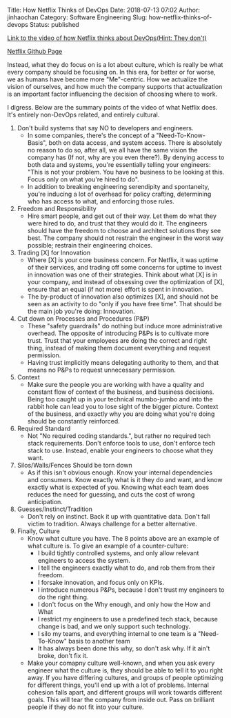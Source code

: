 Title: How Netflix Thinks of DevOps
Date: 2018-07-13 07:02
Author: jinhaochan
Category: Software Engineering
Slug: how-netflix-thinks-of-devops
Status: published

[Link to the video of how Netflix thinks about DevOps(Hint: They don't)](https://www.youtube.com/watch?v=UTKIT6STSVM)

[Netflix Github Page](https://netflix.github.io/)

Instead, what they do focus on is a lot about culture, which is really be what every company should be focusing on. In this era, for better or for worse, we as humans have become more "Me"-centric. How we actualize the vision of ourselves, and how much the company supports that actualization is an important factor influencing the decision of choosing where to work.

I digress. Below are the summary points of the video of what Netflix does. It's entirely non-DevOps related, and entirely cultural.

1.  Don't build systems that say NO to developers and engineers.
    -   In some companies, there's the concept of a "Need-To-Know-Basis", both on data access, and system access. There is absolutely no reason to do so, after all, we all have the same vision the company has (If not, why are you even there?). By denying access to both data and systems, you're essentially telling your engineers: "This is not your problem. You have no business to be looking at this. Focus only on what you're hired to do".
    -   In addition to breaking engineering serendipity and spontaneity, you're inducing a lot of overhead for policy crafting, determining who has access to what, and enforcing those rules.
2.  Freedom and Responsibility
    -   Hire smart people, and get out of their way. Let them do what they were hired to do, and trust that they would do it. The engineers should have the freedom to choose and architect solutions they see best. The company should not restrain the engineer in the worst way possible; restrain their engineering choices.
3.  Trading \[X\] for Innovation
    -   Where \[X\] is your core business concern. For Netflix, it was uptime of their services, and trading off some concerns for uptime to invest in innovation was one of their strategies. Think about what \[X\] is in your company, and instead of obsessing over the optimization of \[X\], ensure that an equal (if not more) effort is spent in innovation.
    -   The by-product of innovation also optimizes \[X\], and should not be seen as an activity to do "only if you have free time". That should be the main job you're doing: Innovation.
4.  Cut down on Processes and Procedures (P&P)
    -   These "safety guardrails" do nothing but induce more administrative overhead. The opposite of introducing P&Ps is to cultivate more trust. Trust that your employees are doing the correct and right thing, instead of making them document everything and request permission.
    -   Having trust implicitly means delegating authority to them, and that means no P&Ps to request unnecessary permission.
5.  Context
    -   Make sure the people you are working with have a quality and constant flow of context of the business, and business decisions. Being too caught up in your technical mumbo-jumbo and into the rabbit hole can lead you to lose sight of the bigger picture. Context of the business, and exactly why you are doing what you're doing should be constantly reinforced.
6.  Required Standard
    -   Not "No required coding standards.", but rather no required tech stack requirements. Don't enforce tools to use, don't enforce tech stack to use. Instead, enable your engineers to choose what they want.
7.  Silos/Walls/Fences Should be torn down
    -   As if this isn't obvious enough. Know your internal dependencies and consumers. Know exactly what is it they do and want, and know exactly what is expected of you. Knowing what each team does reduces the need for guessing, and cuts the cost of wrong anticipation.
8.  Guesses/Instinct/Tradition
    -   Don't rely on instinct. Back it up with quantitative data. Don't fall victim to tradition. Always challenge for a better alternative.
9.  Finally, Culture
    -   Know what culture you have. The 8 points above are an example of what culture is. To give an example of a counter-culture:
        -   I build tightly controlled systems, and only allow relevant engineers to access the system.
        -   I tell the engineers exactly what to do, and rob them from their freedom.
        -   I forsake innovation, and focus only on KPIs.
        -   I introduce numerous P&Ps, because I don't trust my engineers to do the right thing.
        -   I don't focus on the Why enough, and only how the How and What
        -   I restrict my engineers to use a predefined tech stack, because change is bad, and we only support such technology.
        -   I silo my teams, and everything internal to one team is a "Need-To-Know" basis to another team
        -   It has always been done this why, so don't ask why. If it ain't broke, don't fix it.
    -   Make your comapny culture well-known, and when you ask every engineer what the culture is, they should be able to tell it to you right away. If you have differing cultures, and groups of people optimizing for different things, you'll end up with a lot of problems. Internal cohesion falls apart, and different groups will work towards different goals. This will tear the company from inside out. Pass on brilliant people if they do not fit into your culture.

